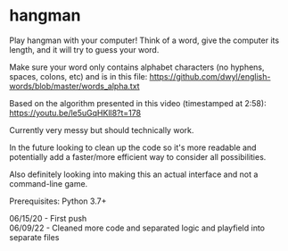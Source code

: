 # hangman
Play hangman with your computer! Think of a word, give the computer its length, and it will try to guess your word.

Make sure your word only contains alphabet characters (no hyphens, spaces, colons, etc) and is in this file: https://github.com/dwyl/english-words/blob/master/words_alpha.txt

Based on the algorithm presented in this video (timestamped at 2:58): https://youtu.be/le5uGqHKll8?t=178

Currently very messy but should technically work.

In the future looking to clean up the code so it's more readable and potentially add a faster/more efficient way to consider all possibilities.

Also definitely looking into making this an actual interface and not a command-line game.

Prerequisites: Python 3.7+

06/15/20 - First push  
06/09/22 - Cleaned more code and separated logic and playfield into separate files  
